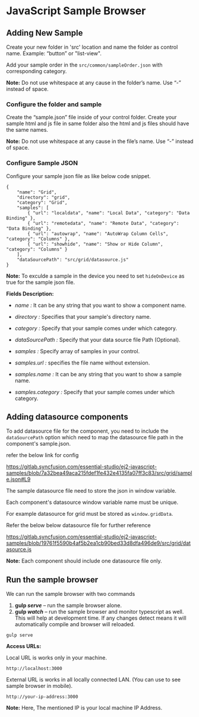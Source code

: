 # JavaScript Sample Browser

## Adding New Sample

Create your new folder in 'src' location and name the folder as control name. Example: “button” or "list-view".

Add your sample order in the `src/common/sampleOrder.json` with corresponding category.

**Note:** Do not use whitespace at any cause in the folder’s name. Use “-” instead of space.


### Configure the folder and sample

Create the “sample.json” file inside of your control folder.  Create your sample html and js file in same folder also the html and js files should have the same names.

**Note:** Do not use whitespace at any cause in the file’s name. Use “-” instead of space.


### Configure Sample JSON

Configure your sample json file as like below code snippet.

```
{
    "name": "Grid",
    "directory": "grid",
    "category": "Grid",
    "samples": [
        { "url": "localdata", "name": "Local Data", "category": "Data Binding" },
        { "url": "remotedata", "name": "Remote Data", "category": "Data Binding" },
        { "url": "autowrap", "name": "AutoWrap Column Cells", "category": "Columns" },
        { "url": "showhide", "name": "Show or Hide Column", "category": "Columns" }
    ],
    "dataSourcePath": "src/grid/datasource.js"
}
```
**Note:** To exculde a sample in the device you need to set `hideOnDevice` as true for the sample json file.

**Fields Description:**

* _name :_ It can be any string that you want to show a component name.

* _directory :_ Specifies that your sample's directory name.

* _category :_ Specify that your sample comes under which category.

* _dataSourcePath :_ Specify that your data source file Path (Optional).

* _samples :_ Specify array of samples in your control.

* _samples.url :_ specifies the file name without extension.

* _samples.name :_ It can be any string that you want to show a sample name.

* _samples.category :_ Specify that your sample comes under which category.


## Adding datasource components

To add datasource file for the component, you need to include the `dataSourcePath` option which need to map the datasource file path in the component's sample.json. 

refer the below link for config

https://gitlab.syncfusion.com/essential-studio/ej2-javascript-samples/blob/7a32bea49aca215fdef1fe432e4135fa07ff3c83/src/grid/sample.json#L9 

The sample datasource file need to store the json in window variable.

Each component's datasource window variable name must be unique.

For example datasource for grid must be stored as `window.gridData`.

Refer the below below datasource file for further reference

https://gitlab.syncfusion.com/essential-studio/ej2-javascript-samples/blob/19761f5590b4af5b2ea1cb90bed33d8dfa496de9/src/grid/datasource.js

**Note:** Each component should include one datasource file only.

## Run the sample browser

We can run the sample browser with two commands

1. **gulp _serve_** – run the sample browser alone.
2. **gulp _watch_** – run the sample browser and monitor typescript as well. This will help at development time. If any changes detect means it will automatically compile and browser will reloaded.

```
gulp serve
```


**Access URLs:**

Local URL is works only in your machine.

```
http://localhost:3000
```

External URL is works in all locally connected  LAN. (You can use to see sample browser in mobile).

```
http://your-ip-address:3000
```

**Note:** Here, The mentioned IP is your local machine IP Address.

